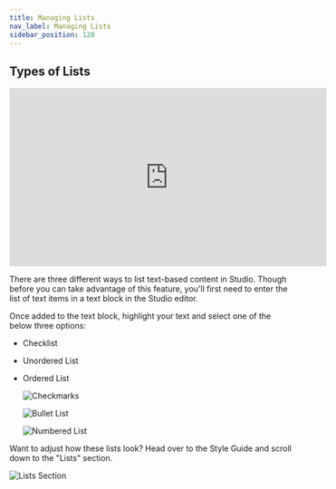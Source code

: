 ```yaml
---
title: Managing Lists
nav_label: Managing Lists
sidebar_position: 120
---
```


## Types of Lists

<iframe width="560" height="315" src="https://www.youtube.com/embed/Nm9nH3CyIpY" title="CX-Studio Lists" frameborder="0" allow="accelerometer; autoplay; clipboard-write; encrypted-media; gyroscope; picture-in-picture; web-share" referrerpolicy="strict-origin-when-cross-origin" allowfullscreen></iframe>

There are three different ways to list text-based content in Studio. Though before you can take advantage of this
feature, you'll first need to enter the list of text items in a text block in the Studio editor.

Once added to the text block, highlight your text and select one of the below three options:

- Checklist
- Unordered List
- Ordered List

  ![Checkmarks](/assets/studio/Checkmark_Example.png)

  ![Bullet List](/assets/studio/Ordered_example.png)

  ![Numbered List](/assets/studio/numbered_Example.png)

Want to adjust how these lists look? Head over to the Style Guide and scroll down to the "Lists" section.

![Lists Section](/assets/studio/List_Styles.png)

